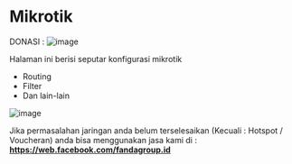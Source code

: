 # Mikrotik

DONASI : 
![image](https://user-images.githubusercontent.com/94752371/166851078-7768997c-42dd-4cdf-b094-8fb590107a47.png)

Halaman ini berisi seputar konfigurasi mikrotik 

* Routing
* Filter
* Dan lain-lain

![image](https://user-images.githubusercontent.com/94752371/162590374-68a2ac63-bc35-489e-b081-6a6f30f1cb38.png)

Jika permasalahan jaringan anda belum terselesaikan (Kecuali : Hotspot / Voucheran) anda bisa menggunakan jasa kami di : **https://web.facebook.com/fandagroup.id**
